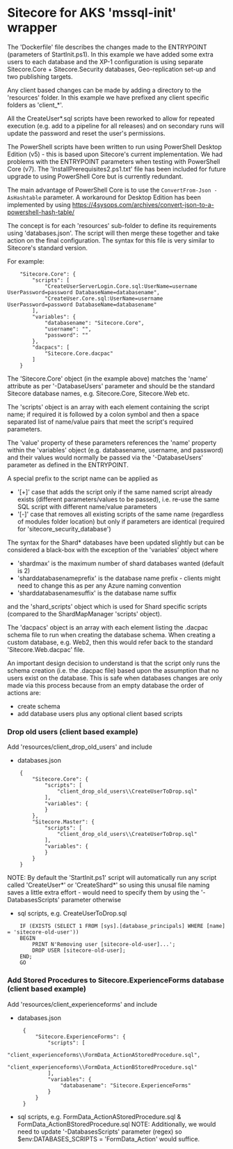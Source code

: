 # Sitecore for AKS 'mssql-init' wrapper

The 'Dockerfile' file describes the changes made to the ENTRYPOINT (parameters of StartInit.ps1). In this example we have added some extra users
to each database and the XP-1 configuration is using separate Sitecore.Core + Sitecore.Security databases, Geo-replication set-up and two publishing targets.

Any client based changes can be made by adding a directory to the 'resources' folder. In this example we have prefixed any client specific folders as 'client_*'.

All the CreateUser*.sql scripts have been reworked to allow for repeated execution (e.g. add to a pipeline for all releases) and on secondary runs will update
the password and reset the user's permissions.

The PowerShell scripts have been written to run using PowerShell Desktop Edition (v5) - this is based upon Sitecore's current implementation. We had problems with the ENTRYPOINT parameters when testing with PowerShell Core (v7). The 'InstallPrerequisites2.ps1.txt' file has been included for future upgrade to using PowerShell Core but is currently redundant.

The main advantage of PowerShell Core is to use the `ConvertFrom-Json -AsHashtable` parameter. A workaround for Desktop Edition has been implemented by using https://4sysops.com/archives/convert-json-to-a-powershell-hash-table/

The concept is for each 'resources' sub-folder to define its requirements using 'databases.json'. The script will then merge these together and take action on the final configuration.
The syntax for this file is very similar to Sitecore's standard version.

For example:
```
    "Sitecore.Core": {
        "scripts": [
            "CreateUserServerLogin.Core.sql:UserName=username UserPassword=password DatabaseName=databasename",
            "CreateUser.Core.sql:UserName=username UserPassword=password DatabaseName=databasename"
        ],
        "variables": {
            "databasename": "Sitecore.Core",
            "username": "",
            "password": ""
        },
        "dacpacs": [
            "Sitecore.Core.dacpac"
        ]
    }
```

The 'Sitecore.Core' object (in the example above) matches the 'name' attribute as per '-DatabaseUsers' parameter and should be the standard Sitecore database names, e.g. Sitecore.Core, Sitecore.Web etc.

The 'scripts' object is an array with each element containing the script name; if required it is followed by a colon symbol and then a space separated list of name/value pairs that meet the script's required parameters.

The 'value' property of these parameters references the 'name' property within the 'variables' object (e.g. databasename, username, and password) and their values would normally be passed via the '-DatabaseUsers' parameter as defined in the ENTRYPOINT.

A special prefix to the script name can be applied as
- '[+]' case that adds the script only if the same named script already exists (different parameters/values to be passed), i.e. re-use the same SQL script with different name/value parameters
- '[-]' case that removes all existing scripts of the same name (regardless of modules folder location) but only if parameters are identical (required for 'sitecore_security_database')

The syntax for the Shard* databases have been updated slightly but can be considered a black-box with the exception of the 'variables' object where
- 'shardmax' is the maximum number of shard databases wanted (default is 2)
- 'sharddatabasenameprefix' is the database name prefix - clients might need to change this as per any Azure naming convention
- 'sharddatabasenamesuffix' is the database name suffix

and the 'shard_scripts' object which is used for Shard specific scripts (compared to the ShardMapManager  'scripts' object).

The 'dacpacs' object is an array with each element listing the .dacpac schema file to run when creating the database schema. When creating a custom database, e.g. Web2, then this would refer back to the standard 'Sitecore.Web.dacpac' file.
 
An important design decision to understand is that the script only runs the schema creation (i.e. the .dacpac file) based upon the assumption that no users exist on the database. This is safe when databases changes are only made via this process because from an empty database the order of actions are:
- create schema
- add database users plus any optional client based scripts

### Drop old users (client based example)
Add 'resources/client_drop_old_users' and include
- databases.json
```
    {
        "Sitecore.Core": {
            "scripts": [
                "client_drop_old_users\\CreateUserToDrop.sql"
            ],
            "variables": {
            }
        },
        "Sitecore.Master": {
            "scripts": [
                "client_drop_old_users\\CreateUserToDrop.sql"
            ],
            "variables": {
            }
        }
    }
```
  NOTE: By default the 'StartInit.ps1' script will automatically run any script called 'CreateUser*' or 'CreateShard*' so using this unusal file naming saves a little extra effort - would need to specify them by using the '-DatabasesScripts' parameter otherwise
- sql scripts, e.g. CreateUserToDrop.sql
```
    IF (EXISTS (SELECT 1 FROM [sys].[database_principals] WHERE [name] = 'sitecore-old-user'))
    BEGIN
        PRINT N'Removing user [sitecore-old-user]...';
        DROP USER [sitecore-old-user];
    END;
    GO
```

### Add Stored Procedures to Sitecore.ExperienceForms database (client based example)
Add 'resources/client_experienceforms' and include
- databases.json
```
     {
         "Sitecore.ExperienceForms": {
             "scripts": [
                 "client_experienceforms\\FormData_ActionAStoredProcedure.sql",
                 "client_experienceforms\\FormData_ActionBStoredProcedure.sql"
             ],
             "variables": {
                 "databasename": "Sitecore.ExperienceForms"
             }
         }
     }
```
- sql scripts, e.g. FormData_ActionAStoredProcedure.sql & FormData_ActionBStoredProcedure.sql
  NOTE: Additionally, we would need to update '-DatabasesScripts' parameter (regex) so $env:DATABASES_SCRIPTS = 'FormData_Action' would suffice.
